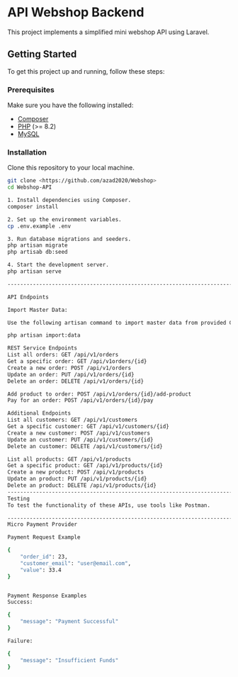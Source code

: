 # API Webshop Backend

This project implements a simplified mini webshop API using Laravel.

## Getting Started

To get this project up and running, follow these steps:

### Prerequisites

Make sure you have the following installed:

- [Composer](https://getcomposer.org/)
- [PHP](https://www.php.net/) (>= 8.2)
- [MySQL](https://www.mysql.com/) 

### Installation

Clone this repository to your local machine.

```bash
git clone <https://github.com/azad2020/Webshop>
cd Webshop-API

1. Install dependencies using Composer.
composer install

2. Set up the environment variables.
cp .env.example .env

3. Run database migrations and seeders.
php artisan migrate
php artisab db:seed

4. Start the development server.
php artisan serve

-----------------------------------------------------------------------------------------------------------------------------------------------------------------

API Endpoints

Import Master Data:

Use the following artisan command to import master data from provided CSV files.

php artisan import:data

REST Service Endpoints
List all orders: GET /api/v1/orders
Get a specific order: GET /api/v1orders/{id}
Create a new order: POST /api/v1/orders
Update an order: PUT /api/v1/orders/{id}
Delete an order: DELETE /api/v1/orders/{id}

Add product to order: POST /api/v1/orders/{id}/add-product
Pay for an order: POST /api/v1/orders/{id}/pay

Additional Endpoints
List all customers: GET /api/v1/customers
Get a specific customer: GET /api/v1/customers/{id}
Create a new customer: POST /api/v1/customers
Update an customer: PUT /api/v1/customers/{id}
Delete an customer: DELETE /api/v1/customers/{id}

List all products: GET /api/v1/products
Get a specific product: GET /api/v1/products/{id}
Create a new product: POST /api/v1/products
Update an product: PUT /api/v1/products/{id}
Delete an product: DELETE /api/v1/products/{id}
-----------------------------------------------------------------------------------------------------------------------------------------------------------------
Testing
To test the functionality of these APIs, use tools like Postman.

-----------------------------------------------------------------------------------------------------------------------------------------------------------------
Micro Payment Provider

Payment Request Example

{
    "order_id": 23,
    "customer_email": "user@email.com",
    "value": 33.4
}


Payment Response Examples
Success:

{
    "message": "Payment Successful"
}

Failure:

{
    "message": "Insufficient Funds"
}


